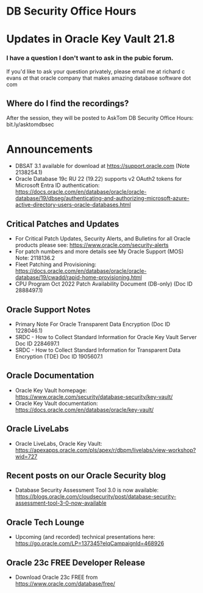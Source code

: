 # DB Security Office Hours
# Updates in Oracle Key Vault 21.8

### I have a question I don't want to ask in the pubic forum. 

If you'd like to ask your question privately, please email me at richard c evans _at_ that oracle company that makes amazing database software dot com 

## Where do I find the recordings? 

After the session, they will be posted to AskTom DB Security Office Hours: bit.ly/asktomdbsec

# Announcements

- DBSAT 3.1 available for download at https://support.oracle.com (Note 2138254.1)
- Oracle Database 19c RU 22 (19.22) supports v2 OAuth2 tokens for Microsoft Entra ID authentication: https://docs.oracle.com/en/database/oracle/oracle-database/19/dbseg/authenticating-and-authorizing-microsoft-azure-active-directory-users-oracle-databases.html

## Critical Patches and Updates

- For Critical Patch Updates, Security Alerts, and Bulletins for all Oracle products please see: https://www.oracle.com/security-alerts
- For patch numbers and more details see My Oracle Support (MOS) Note: 2118136.2 
- Fleet Patching and Provisioning: https://docs.oracle.com/en/database/oracle/oracle-database/19/cwadd/rapid-home-provisioning.html
- CPU Program Oct 2022 Patch Availability Document (DB-only) (Doc ID 2888497.1)	

## Oracle Support Notes

- Primary Note For Oracle Transparent Data Encryption (Doc ID 1228046.1)
- SRDC - How to Collect Standard Information for Oracle Key Vault Server Doc ID 2284697.1
- SRDC - How to Collect Standard Information for Transparent Data Encryption (TDE) Doc ID 1905607.1

## Oracle Documentation

- Oracle Key Vault homepage: https://www.oracle.com/security/database-security/key-vault/
- Oracle Key Vault documentation: https://docs.oracle.com/en/database/oracle/key-vault/

## Oracle LiveLabs

- Oracle LiveLabs, Oracle Key Vault: https://apexapps.oracle.com/pls/apex/r/dbpm/livelabs/view-workshop?wid=727

## Recent posts on our Oracle Security blog

- Database Security Assessment Tool 3.0 is now available: https://blogs.oracle.com/cloudsecurity/post/database-security-assessment-tool-3-0-now-available

## Oracle Tech Lounge 

- Upcoming (and recorded) technical presentations here: https://go.oracle.com/LP=137345?elqCampaignId=468926

## Oracle 23c FREE Developer Release

- Download Oracle 23c FREE from https://www.oracle.com/database/free/


